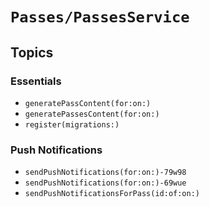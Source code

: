 # ``Passes/PassesService``

## Topics

### Essentials

- ``generatePassContent(for:on:)``
- ``generatePassesContent(for:on:)``
- ``register(migrations:)``

### Push Notifications

- ``sendPushNotifications(for:on:)-79w98``
- ``sendPushNotifications(for:on:)-69wue``
- ``sendPushNotificationsForPass(id:of:on:)``
